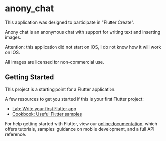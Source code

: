 # anony_chat

This application was designed to participate in "Flutter Create".

Anony chat is an anonymous chat with support for writing text and inserting images.

Attention: this application did not start on IOS, I do not know how it will work on IOS.

All images are licensed for non-commercial use.

## Getting Started

This project is a starting point for a Flutter application.

A few resources to get you started if this is your first Flutter project:

- [Lab: Write your first Flutter app](https://flutter.io/docs/get-started/codelab)
- [Cookbook: Useful Flutter samples](https://flutter.io/docs/cookbook)

For help getting started with Flutter, view our 
[online documentation](https://flutter.io/docs), which offers tutorials, 
samples, guidance on mobile development, and a full API reference.

